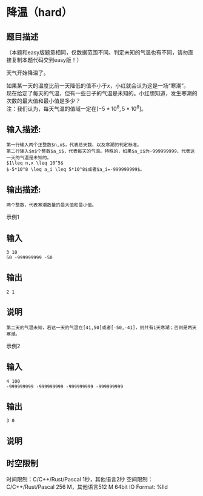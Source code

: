 # 降温（hard）

## 题目描述

（本题和easy版题意相同，仅数据范围不同。判定未知的气温也有不同，请勿直接复制本题代码交到easy版！）  
  
天气开始降温了。  
  
如果某一天的温度比前一天降低的值不小于$x$，小红就会认为这是一场“寒潮”。  
现在给定了每天的气温，但有一些日子的气温是未知的。小红想知道，发生寒潮的次数的最大值和最小值是多少？  
注：我们认为，每天气温的值域一定在$[-5*10^8,5*10^8]$。

## 输入描述:
    
    
    第一行输入两个正整数$n,x$，代表总天数、以及寒潮的判定标准。  
    第二行输入$n$个整数$a_i$，代表每天的气温。特殊的，如果$a_i$为-999999999，代表这一天的气温是未知的。  
    $1\leq n,x \leq 10^5$  
    $-5*10^8 \leq a_i \leq 5*10^8$或者$a_i=-999999999$。

## 输出描述:
    
    
    两个整数，代表寒潮数量的最大值和最小值。  
    
    
      
    

示例1 

## 输入
    
    
    3 10
    50 -999999999 -50

## 输出
    
    
    2 1

## 说明
    
    
    第二天的气温未知，若这一天的气温在[41,50]或者[-50,-41]，则共有1天寒潮；否则是两天寒潮。

示例2 

## 输入
    
    
    4 100
    -999999999 -999999999 -999999999 -999999999

## 输出
    
    
    3 0

## 说明
    
    
      
    


## 时空限制

时间限制：C/C++/Rust/Pascal 1秒，其他语言2秒
空间限制：C/C++/Rust/Pascal 256 M，其他语言512 M
64bit IO Format: %lld